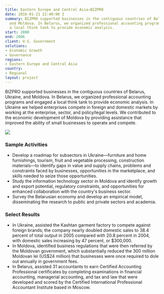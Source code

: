 ```yaml
---
title: Eastern Europe and Central Asia—BIZPRO
date: 2016-01-21 22:40:00 Z
summary: BIZPRO supported businesses in the contiguous countries of Belarus, Ukraine,
  and Moldova. In Belarus, we organized professional accounting programs and engaged
  a local think tank to provide economic analysis.
start: 2000
end: 2006
client: U.S. Government
solutions:
- Economic Growth
- Governance
regions:
- Eastern Europe and Central Asia
country:
- Regional
layout: project
---
```


BIZPRO supported businesses in the contiguous countries of Belarus, Ukraine, and Moldova. In Belarus, we organized professional accounting programs and engaged a local think tank to provide economic analysis. In Ukraine we helped enterprises compete in foreign and domestic markets by working at the enterprise, sector, and policy/legal levels. We contributed to the economic development of Moldova by providing assistance that improved the ability of small businesses to operate and compete.

![][1]

###  Sample Activities

* Develop a roadmap for subsectors in Ukraine—furniture and home furnishings, tourism, fruit and vegetable processing, construction materials—to identify gaps in value and supply chains, problems and constraints faced by businesses, opportunities in the marketplace, and skills needed to seize those opportunities.
* Study the information technology sector in Moldova and identify growth and export potential, regulatory constraints, and opportunities for enhanced collaboration with the country's business sector.
* Survey the Belarusian economy and develop an empirical model, disseminating the research to public and private sectors and academia.

###  Select Results

* In Ukraine, assisted the Kashtan garment factory to compete against foreign brands; the company nearly doubled domestic sales to 38.4 percent of total output in 2005 compared with 20.8 percent in 2004, with domestic sales increasing by 47 percent, or $300,000.
* In Moldova, identified business regulations that were then referred by the Moldovan government, which substantially reduced the 300 million Moldovan lei (US$24 million) that businesses were once required to dole out annually in government fees.
* In Belarus, assisted 31 accountants to earn Certified Accounting Professional certificates by completing examinations in financial accounting, managerial accounting, and tax and law that were developed and scored by the Certified International Professional Accountant Institute based in Moscow.

[1]: https://assetify-dai.com/projects/BIZPRO.jpg
